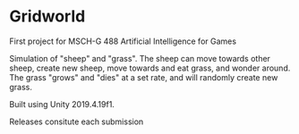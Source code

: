 # Gridworld

First project for MSCH-G 488 Artificial Intelligence for Games

Simulation of "sheep" and "grass".
The sheep can move towards other sheep, create new sheep, move towards and eat grass, and wonder around.
The grass "grows" and "dies" at a set rate, and will randomly create new grass.

Built using Unity 2019.4.19f1.

Releases consitute each submission
